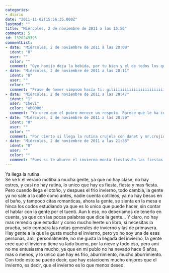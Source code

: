 ```yaml
---
categories:
- diario
date: "2011-11-02T15:56:35.000Z"
lastmod: ""
title: "Miércoles, 2 de noviembre de 2011 a las 15:56"
comments: 5
id: 1320249395
commentList:
- date: "Miércoles, 2 de noviembre de 2011 a las 20:08"
  ident: "0"
  user: ""
  color: ""
  comment: "Oye hamijo deja la bebida, por tu bien y el de todos los que leemos en el Diario."
- date: "Miércoles, 2 de noviembre de 2011 a las 20:11"
  ident: "0"
  user: ""
  color: ""
  comment: "Frase de homer simpsom hacía ti: giliiiiiiiiiiiiiiiiiiiiiiiiiiiiiiiiiiiiiiiiiiiiiiii"
- date: "Miércoles, 2 de noviembre de 2011 a las 20:47"
  ident: "1"
  user: "Chevi"
  color: "eb0000"
  comment: "Yo creo que el pobre merece un respeto. Parece que le ha costado lo suyo escribir la entrada, el chico tenia una idea fija en la cabeza, que ha sabido expresar con cierta decencia. Al final se ha ido repitiendo un poquito, pero el esfuerzo ha cosechado sus frutos xD"
- date: "Miércoles, 2 de noviembre de 2011 a las 20:59"
  ident: "0"
  user: ""
  color: ""
  comment: "Por cierto si llega la rutina crujela con danet y mr.crujidor."
- date: "Miércoles, 2 de noviembre de 2011 a las 21:38"
  ident: "0"
  user: ""
  color: ""
  comment: "Pues si te aburre el invierno monta fiestas.En las fiestas lo mas dificil es aburrirse,y en invierno lo es mucho mas :)"
---
```


Ya llega la rutina.  
Se ve k el verano motiba a mucha gente, ya que no hay clase, no hay estres, y casi no hay rutina, lo unico que hay es fiesta, fiesta y mas fiesta. Pero cuando llega el otoño, y despues el frio invierno, todo cambia, la gente ya no sale  a la calle como antes, nadie cuenta cotilleos, ya no hay besos en el baño, y tampoco citas romanticas, ahora la gente, se sienta en la mesa e hinca los codos estudiando ya que es lo unico que puede hacer, sin contar el hablar con la gente por el tuenti. Aun k eso, no deberiamos de tenerlo en cuenta, ya que con las pocas palabras que dice la gente...  Y claro, no hay mas remedio que estudiar y como mucho leerte un libro, si necesitas la prueba, solo compara las notas generales de invierno y las de primavera. Hay gente a la que le gusta mucho el invierno, pero yo no soy una de esas personas, ami, personalmente, no me gusta la llegada del invierno, la gente cree que el invierno tiene su lado bueno, por la nieve y todo eso, pero ami no me entusiasma mucho, ya que en mi publo no ha nevado hace 6 años, mas o menos, y lo unico que hay es frio, aburrimiento, mucho aburrimiento.   
Con todo esto se puede decir, que hay estacioens mucho emjores que el invierno, es decir, que el invierno es lo que menos deseo.